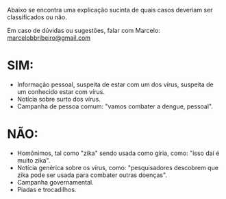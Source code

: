 Abaixo se encontra uma explicação sucinta de quais casos deveriam ser classificados ou não.

Em caso de dúvidas ou sugestões, falar com Marcelo: marcelobbribeiro@gmail.com

# SIM:
* Informação pessoal, suspeita de estar com um dos vírus, suspeita de um conhecido estar com vírus.
* Notícia sobre surto dos vírus.
* Campanha de pessoa comum: "vamos combater a dengue, pessoal".

# NÃO:
* Homônimos, tal como "zika" sendo usada como gíria, como: "isso daí é muito zika".
* Notícia genérica sobre os vírus, como: "pesquisadores descobrem que zika pode ser usada para combater outras doenças".
* Campanha governamental.
* Piadas e trocadilhos.